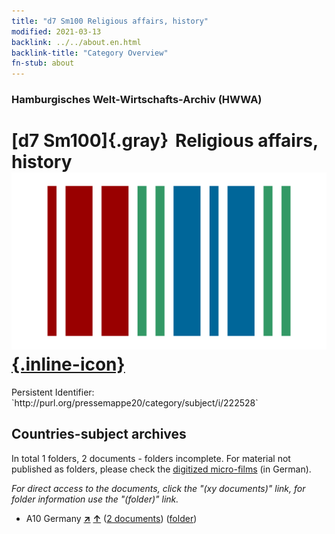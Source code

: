 ```yaml
---
title: "d7 Sm100 Religious affairs, history"
modified: 2021-03-13
backlink: ../../about.en.html
backlink-title: "Category Overview"
fn-stub: about
---
```


### Hamburgisches Welt-Wirtschafts-Archiv (HWWA)

# [d7 Sm100]{.gray}&#8201; Religious affairs, history &#160; [![Wikidata](/images/Wikidata-logo.svg "Wikidata"){.inline-icon}](http://www.wikidata.org/entity/Q104699274)

<div class="hint">Persistent Identifier: `http://purl.org/pressemappe20/category/subject/i/222528`</div>







## Countries-subject archives





In total 1 folders, 2 documents - folders incomplete.
For material not published as folders, please check the [digitized micro-films](/film/h1_sh.de.html) (in German).

_For direct access to the documents, click the "(xy documents)" link, for folder information use the "(folder)" link._


- A10 Germany [**&nearr;**](../../../geo/i/126128/about.en.html "Germany (all folders)") [**&uarr;**](../../../geo/about.en.html#A10 "Country category system") (<a href="https://pm20.zbw.eu/iiifview/folder/sh/126128,222528" title="about: Germany : Religious affairs, history" target="_blank">2 documents</a>) ([folder](../../../../folder/sh/1261xx/126128/2225xx/222528/about.en.html))








